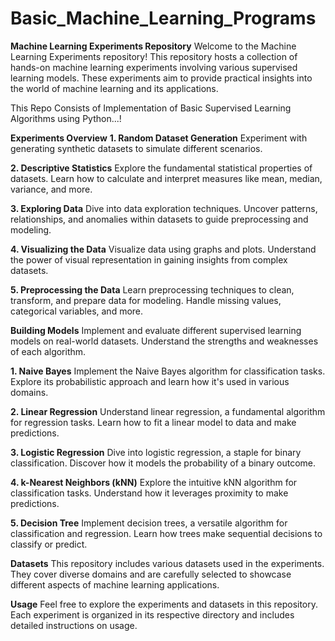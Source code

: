 # Basic_Machine_Learning_Programs

**Machine Learning Experiments Repository**
Welcome to the Machine Learning Experiments repository! This repository hosts a collection of hands-on machine learning experiments involving various supervised learning models. These experiments aim to provide practical insights into the world of machine learning and its applications.

This Repo Consists of Implementation of Basic Supervised Learning Algorithms using Python...!

**Experiments Overview**
**1. Random Dataset Generation**
Experiment with generating synthetic datasets to simulate different scenarios. 

**2. Descriptive Statistics**
Explore the fundamental statistical properties of datasets. Learn how to calculate and interpret measures like mean, median, variance, and more.

**3. Exploring Data**
Dive into data exploration techniques. Uncover patterns, relationships, and anomalies within datasets to guide preprocessing and modeling.

**4. Visualizing the Data**
Visualize data using graphs and plots. Understand the power of visual representation in gaining insights from complex datasets.

**5. Preprocessing the Data**
Learn preprocessing techniques to clean, transform, and prepare data for modeling. Handle missing values, categorical variables, and more.

**Building Models**
Implement and evaluate different supervised learning models on real-world datasets. Understand the strengths and weaknesses of each algorithm.

**1. Naive Bayes**
Implement the Naive Bayes algorithm for classification tasks. Explore its probabilistic approach and learn how it's used in various domains.

**2. Linear Regression**
Understand linear regression, a fundamental algorithm for regression tasks. Learn how to fit a linear model to data and make predictions.

**3. Logistic Regression**
Dive into logistic regression, a staple for binary classification. Discover how it models the probability of a binary outcome.

**4. k-Nearest Neighbors (kNN)**
Explore the intuitive kNN algorithm for classification tasks. Understand how it leverages proximity to make predictions.

**5. Decision Tree**
Implement decision trees, a versatile algorithm for classification and regression. Learn how trees make sequential decisions to classify or predict.

**Datasets**
This repository includes various datasets used in the experiments. They cover diverse domains and are carefully selected to showcase different aspects of machine learning applications.

**Usage**
Feel free to explore the experiments and datasets in this repository. Each experiment is organized in its respective directory and includes detailed instructions on usage.

